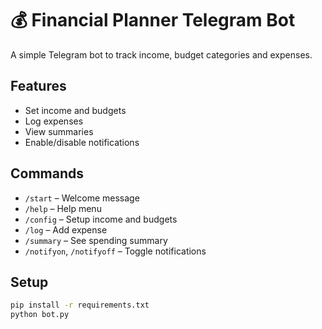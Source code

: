 # 💰 Financial Planner Telegram Bot

A simple Telegram bot to track income, budget categories and expenses.

## Features
- Set income and budgets
- Log expenses
- View summaries
- Enable/disable notifications

## Commands
- `/start` – Welcome message
- `/help` – Help menu
- `/config` – Setup income and budgets
- `/log` – Add expense
- `/summary` – See spending summary
- `/notifyon`, `/notifyoff` – Toggle notifications

## Setup
```bash
pip install -r requirements.txt
python bot.py